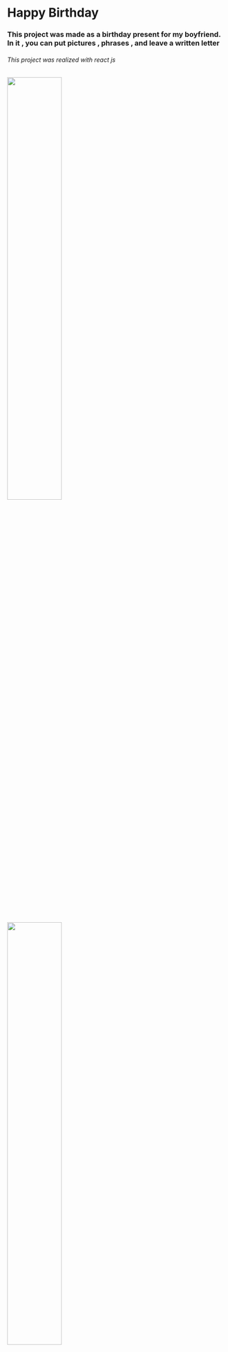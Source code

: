 
<h1>Happy Birthday </h1>
<h3>This project was made as a birthday present for my boyfriend.
In it , you can put pictures , phrases , and leave a written letter</h3>

<h6>This project was realized with react js</h6>

<div  float="left">


<div display="inline" >
<img src="./src/Img/image1.png" width="50%" margin="0" />  
<img src="./src/Img/image2.png" width="50%" margin="0" />  
<img src="./src/Img/image3.png" width="50%" margin="0" />  
<img src="./src/Img/image4.png" width="50%" margin="0" />  
<img src="./src/Img/image5.png" width="50%" margin="0" />  
<img src="./src/Img/image6.png" width="50%" margin="0" />  
<img src="./src/Img/image7.png" width="50%" margin="0" />  
<img src="./src/Img/image8.png" width="50%" margin="0" />  
<img src="./src/Img/image9.png" width="50%" margin="0" />  
</div># HappyBirthday
# HappyBirthday
# HappyBirthday
